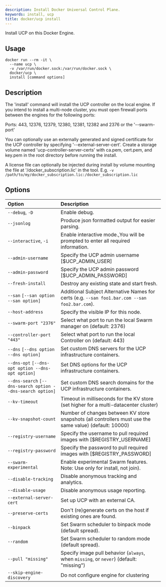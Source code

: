 ```yaml
---
description: Install Docker Universal Control Plane.
keywords: install, ucp
title: docker/ucp install
---
```


Install UCP on this Docker Engine.

## Usage

```
docker run --rm -it \
  --name ucp \
  -v /var/run/docker.sock:/var/run/docker.sock \
  docker/ucp \
  install [command options]
```

## Description

The 'install' command will install the UCP controller on the
local engine. If you intend to install a multi-node cluster,
you must open firewall ports between the engines for the
following ports:

Ports: 443, 12376, 12379, 12380, 12381, 12382 and 2376 or the '--swarm-port'

You can optionally use an externally generated and signed certificate
for the UCP controller by specifying '--external-server-cert'.  Create a storage
volume named 'ucp-controller-server-certs' with ca.pem, cert.pem, and key.pem
in the root directory before running the install.

A license file can optionally be injected during install by volume
mounting the file at '/docker_subscription.lic' in the tool.  E.g.
`-v /path/to/my/docker_subscription.lic:/docker_subscription.lic`

## Options

| Option                                                     | Description                                                                                             |
|:-----------------------------------------------------------|:--------------------------------------------------------------------------------------------------------|
| `--debug`, `-D`                                            | Enable debug.                                                                                           |
| `--jsonlog`                                                | Produce json formatted output for easier parsing.                                                       |
| `--interactive`, `-i`                                      | Enable interactive mode.,You will be prompted to enter all required information.                        |
| `--admin-username`                                         | Specify the UCP admin username [$UCP_ADMIN_USER]                                                        |
| `--admin-password`                                         | Specify the UCP admin password [$UCP_ADMIN_PASSWORD]                                                    |
| `--fresh-install`                                          | Destroy any existing state and start fresh.                                                             |
| `--san` `[--san option --san option]`                      | Additional Subject Alternative Names for certs (e.g. `--san foo1.bar.com --san foo2.bar.com`).          |
| `--host-address`                                           | Specify the visible IP for this node.                                                                   |
| `--swarm-port "2376"`                                      | Select what port to run the local Swarm manager on (default: 2376)                                      |
| `--controller-port "443"`                                  | Select what port to run the local Controller on (default: 443)                                          |
| `--dns` `[--dns option --dns option]`                      | Set custom DNS servers for the UCP infrastructure containers.                                           |
| `--dns-opt` `[--dns-opt option --dns-opt option]`          | Set DNS options for the UCP infrastructure containers.                                                  |
| `--dns-search` `[--dns-search option --dns-search option]` | Set custom DNS search domains for the UCP infrastructure containers.                                    |
| `--kv-timeout`                                             | Timeout in milliseconds for the KV store (set higher for a multi-datacenter cluster)                    |
| `--kv-snapshot-count`                                      | Number of changes between KV store snapshots (all controllers must use the same value) (default: 10000) |
| `--registry-username`                                      | Specify the username to pull required images with [$REGISTRY_USERNAME]                                  |
| `--registry-password`                                      | Specify the password to pull required images with [$REGISTRY_PASSWORD]                                  |
| `--swarm-experimental`                                     | Enable experimental Swarm features. Note: Use only for install, not join).                              |
| `--disable-tracking`                                       | Disable anonymous tracking and analytics.                                                               |
| `--disable-usage`                                          | Disable anonymous usage reporting.                                                                      |
| `--external-server-cert`                                   | Set up UCP with an external CA.                                                                         |
| `--preserve-certs`                                         | Don't (re)generate certs on the host if existing ones are found.                                        |
| `--binpack`                                                | Set Swarm scheduler to binpack mode (default spread).                                                   |
| `--random`                                                 | Set Swarm scheduler to random mode (default spread).                                                    |
| `--pull "missing"`                                         | Specify image pull behavior (`always`, when `missing`, or `never`) (default: "missing")                 |
| `--skip-engine-discovery`                                  | Do not configure engine for clustering                                                                  |